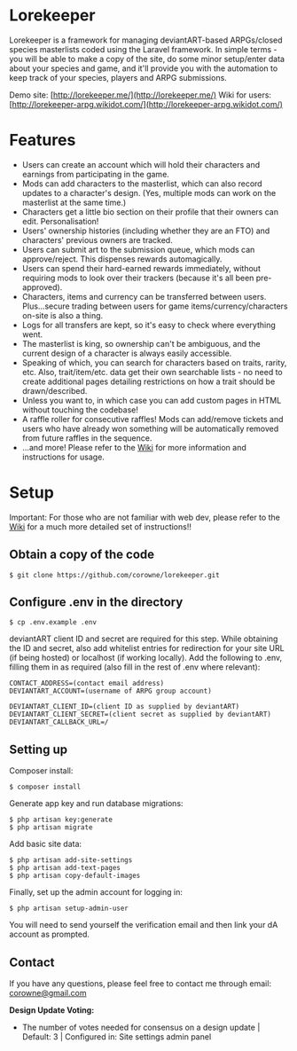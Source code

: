 # Lorekeeper

Lorekeeper is a framework for managing deviantART-based ARPGs/closed species masterlists coded using the Laravel framework. In simple terms - you will be able to make a copy of the site, do some minor setup/enter data about your species and game, and it'll provide you with the automation to keep track of your species, players and ARPG submissions.

Demo site: [http://lorekeeper.me/](http://lorekeeper.me/)
Wiki for users: [http://lorekeeper-arpg.wikidot.com/](http://lorekeeper-arpg.wikidot.com/)

# Features

- Users can create an account which will hold their characters and earnings from participating in the game.
- Mods can add characters to the masterlist, which can also record updates to a character's design. (Yes, multiple mods can work on the masterlist at the same time.)
- Characters get a little bio section on their profile that their owners can edit. Personalisation!
- Users' ownership histories (including whether they are an FTO) and characters' previous owners are tracked.
- Users can submit art to the submission queue, which mods can approve/reject. This dispenses rewards automagically.
- Users can spend their hard-earned rewards immediately, without requiring mods to look over their trackers (because it's all been pre-approved).
- Characters, items and currency can be transferred between users. Plus...secure trading between users for game items/currency/characters on-site is also a thing.
- Logs for all transfers are kept, so it's easy to check where everything went. 
- The masterlist is king, so ownership can't be ambiguous, and the current design of a character is always easily accessible.
- Speaking of which, you can search for characters based on traits, rarity, etc. Also, trait/item/etc. data get their own searchable lists - no need to create additional pages detailing restrictions on how a trait should be drawn/described.
- Unless you want to, in which case you can add custom pages in HTML without touching the codebase!
- A raffle roller for consecutive raffles! Mods can add/remove tickets and users who have already won something will be automatically removed from future raffles in the sequence.
- ...and more! Please refer to the [Wiki](http://lorekeeper-arpg.wikidot.com/) for more information and instructions for usage.

# Setup

Important: For those who are not familiar with web dev, please refer to the [Wiki](http://lorekeeper-arpg.wikidot.com/) for a much more detailed set of instructions!!

## Obtain a copy of the code

```
$ git clone https://github.com/corowne/lorekeeper.git
```

## Configure .env in the directory

```
$ cp .env.example .env
```

deviantART client ID and secret are required for this step.
While obtaining the ID and secret, also add whitelist entries for redirection for your site URL (if being hosted) or localhost (if working locally).
Add the following to .env, filling them in as required (also fill in the rest of .env where relevant):
```
CONTACT_ADDRESS=(contact email address)
DEVIANTART_ACCOUNT=(username of ARPG group account)

DEVIANTART_CLIENT_ID=(client ID as supplied by deviantART)
DEVIANTART_CLIENT_SECRET=(client secret as supplied by deviantART)
DEVIANTART_CALLBACK_URL=/
```

## Setting up 

Composer install:
```
$ composer install
```

Generate app key and run database migrations:
```
$ php artisan key:generate 
$ php artisan migrate
```

Add basic site data:
```
$ php artisan add-site-settings
$ php artisan add-text-pages
$ php artisan copy-default-images
```

Finally, set up the admin account for logging in:
```
$ php artisan setup-admin-user
```

You will need to send yourself the verification email and then link your dA account as prompted.

## Contact


If you have any questions, please feel free to contact me through email: corowne@gmail.com


**Design Update Voting:**
- The number of votes needed for consensus on a design update | Default: 3 | Configured in: Site settings admin panel


